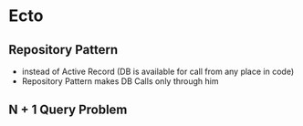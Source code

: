 # Ecto

## Repository Pattern

- instead of Active Record (DB is available for call from any place in code)
- Repository Pattern makes DB Calls only through him 

## N + 1 Query Problem
